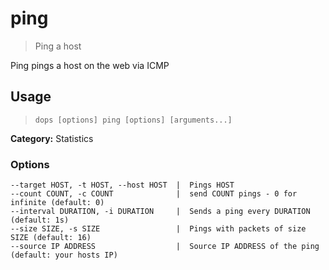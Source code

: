 # ping

> Ping a host

Ping pings a host on the web via ICMP

## Usage

> `dops [options] ping [options] [arguments...]`

**Category:** Statistics  

### Options
```flags
--target HOST, -t HOST, --host HOST  |  Pings HOST  
--count COUNT, -c COUNT              |  send COUNT pings - 0 for infinite (default: 0)  
--interval DURATION, -i DURATION     |  Sends a ping every DURATION (default: 1s)  
--size SIZE, -s SIZE                 |  Pings with packets of size SIZE (default: 16)  
--source IP ADDRESS                  |  Source IP ADDRESS of the ping (default: your hosts IP)  
```
